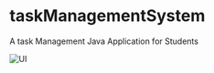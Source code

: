 # taskManagementSystem

A task Management Java Application for Students

![UI](C:/Users/danil/eclipse-workspace/TaskManagementSystem/src/taskManagementSystem/UIss.png)
